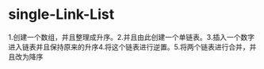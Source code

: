 # single-Link-List
1.创建一个数组，并且整理成升序。2.并且由此创建一个单链表。3.插入一个数字进入链表并且保持原来的升序4.将这个链表进行逆置。5.将两个链表进行合并，并且改为降序
